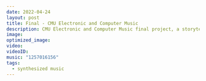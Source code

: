 ```yaml
---
date: 2022-04-24
layout: post
title: Final - CMU Electronic and Computer Music
description: CMU Electronic and Computer Music final project, a storytelling music synthesized by Ableton Live 11 and Max. War conspiracy, human society envolvement, space exploration.
image:
optimized_image: 
video:
videoID:
music: "1257016156"
tags:
  - synthesized music
---
```


